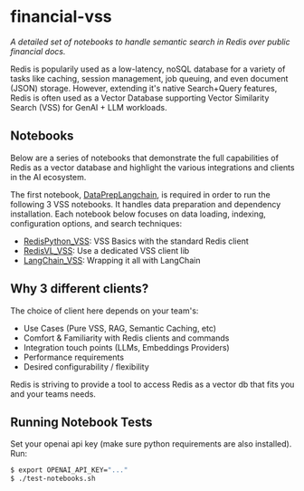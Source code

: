 # financial-vss
*A detailed set of notebooks to handle semantic search in Redis over public financial docs.*

Redis is popularily used as a low-latency, noSQL database for a variety of tasks like caching, session management, job queuing, and even document (JSON) storage. However, extending it's native Search+Query features, Redis is often used as a Vector Database supporting Vector Similarity Search (VSS) for GenAI + LLM workloads.

## Notebooks
Below are a series of notebooks that demonstrate the full capabilities of Redis as a vector database and highlight the various integrations and clients in the AI ecosystem.

The first notebook, [DataPrepLangchain](DataPrepLangChain.ipynb), is required in order to run the following 3 VSS notebooks. It handles data preparation and dependency installation. Each notebook below focuses on data loading, indexing, configuration options, and search techniques:

- [RedisPython_VSS](RedisPython_VSS.ipynb): VSS Basics with the standard Redis client
- [RedisVL_VSS](RedisVL_VSS.ipynb): Use a dedicated VSS client lib
- [LangChain_VSS](LangChain_VSS.ipynb): Wrapping it all with LangChain

## Why 3 different clients?
The choice of client here depends on your team's:
- Use Cases (Pure VSS, RAG, Semantic Caching, etc)
- Comfort & Familiarity with Redis clients and commands
- Integration touch points (LLMs, Embeddings Providers)
- Performance requirements
- Desired configurability / flexibility

Redis is striving to provide a tool to access Redis as a vector db that fits you and your teams needs.

## Running Notebook Tests
Set your openai api key (make sure python requirements are also installed). Run:
```bash
$ export OPENAI_API_KEY="..."
$ ./test-notebooks.sh
```
